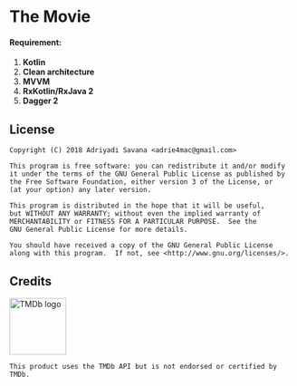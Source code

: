 # The Movie

#### Requirement:
1. **Kotlin**
2. **Clean architecture**
3. **MVVM**
4. **RxKotlin/RxJava 2**
5. **Dagger 2**

## License
```
Copyright (C) 2018 Adriyadi Savana <adrie4mac@gmail.com>

This program is free software: you can redistribute it and/or modify
it under the terms of the GNU General Public License as published by
the Free Software Foundation, either version 3 of the License, or
(at your option) any later version.

This program is distributed in the hope that it will be useful,
but WITHOUT ANY WARRANTY; without even the implied warranty of
MERCHANTABILITY or FITNESS FOR A PARTICULAR PURPOSE.  See the
GNU General Public License for more details.

You should have received a copy of the GNU General Public License
along with this program.  If not, see <http://www.gnu.org/licenses/>.
```

## Credits
[<img src="https://www.themoviedb.org/assets/1/v4/logos/primary-green-d70eebe18a5eb5b166d5c1ef0796715b8d1a2cbc698f96d311d62f894ae87085.svg" alt="TMDb logo" width="100">](https://www.themoviedb.org/assets/1/v4/logos/primary-green-d70eebe18a5eb5b166d5c1ef0796715b8d1a2cbc698f96d311d62f894ae87085.svg)
```
This product uses the TMDb API but is not endorsed or certified by TMDb.
```
